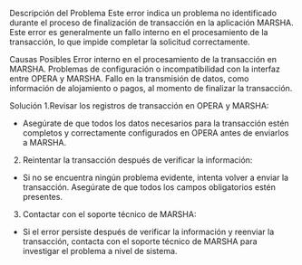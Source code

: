 Descripción del Problema
Este error indica un problema no identificado durante el proceso de finalización de transacción en la aplicación MARSHA.
Este error es generalmente un fallo interno en el procesamiento de la transacción, lo que impide completar la solicitud correctamente.

Causas Posibles
Error interno en el procesamiento de la transacción en MARSHA.
Problemas de configuración o incompatibilidad con la interfaz entre OPERA y MARSHA.
Fallo en la transmisión de datos, como información de alojamiento o pagos, al momento de finalizar la transacción.

Solución
1.Revisar los registros de transacción en OPERA y MARSHA:

* Asegúrate de que todos los datos necesarios para la transacción estén completos y correctamente configurados en OPERA antes de enviarlos a MARSHA.

2. Reintentar la transacción después de verificar la información:

* Si no se encuentra ningún problema evidente, intenta volver a enviar la transacción. Asegúrate de que todos los campos obligatorios estén presentes.

3. Contactar con el soporte técnico de MARSHA:

* Si el error persiste después de verificar la información y reenviar la transacción, contacta con el soporte técnico de MARSHA para investigar el problema a nivel de sistema.
